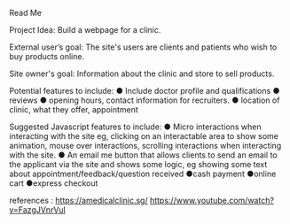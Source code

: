 Read Me

Project Idea:
Build a webpage for a clinic.

External user’s goal:
The site's users are clients and patients who wish to buy products online.

Site owner's goal:
Information about the clinic and store to sell products.

Potential features to include:
● Include doctor profile and qualifications
● reviews
● opening hours, contact information for recruiters.
● location of clinic, what they offer, appointment

Suggested Javascript features to include:
● Micro interactions when interacting with the site eg, clicking on an interactable area
to show some animation, mouse over interactions, scrolling interactions when
interacting with the site.
● An email me button that allows clients to send an email to the applicant via the
site and shows some logic, eg showing some text about appointment/feedback/question received
●cash payment
●online cart
●express checkout

references :
https://amedicalclinic.sg/
https://www.youtube.com/watch?v=FazgJVnrVuI
